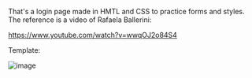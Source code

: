 That's a login page made in HMTL and CSS to practice forms and styles.
The reference is a video of Rafaela Ballerini:  

https://www.youtube.com/watch?v=wwqOJ2o84S4

Template: 

![image](https://user-images.githubusercontent.com/98137286/219970818-21a9b237-a81a-46c0-b70b-b34964ad5b2d.png)
